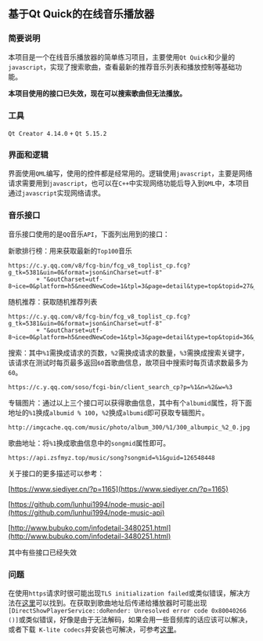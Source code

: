 ## 基于Qt Quick的在线音乐播放器

### 简要说明

​		本项目是一个在线音乐播放器的简单练习项目，主要使用`Qt Quick`和少量的`javascript`，实现了搜索歌曲，查看最新的推荐音乐列表和播放控制等基础功能。

​		**本项目使用的接口已失效，现在可以搜索歌曲但无法播放。**

### 工具

`Qt Creator 4.14.0` `+` `Qt 5.15.2`

### 界面和逻辑

界面使用`QML`编写，使用的控件都是经常用的。逻辑使用`javascript`，主要是网络请求需要用到`javascript`，也可以在`C++`中实现网络功能后导入到`QML`中，本项目通过`javascript`实现网络请求。

### 音乐接口

音乐接口使用的是`QQ`音乐`API`，下面列出用到的接口：

新歌排行榜：用来获取最新的`Top100`音乐

```
https://c.y.qq.com/v8/fcg-bin/fcg_v8_toplist_cp.fcg?g_tk=5381&uin=0&format=json&inCharset=utf-8"
        + "&outCharset=utf-8¬ice=0&platform=h5&needNewCode=1&tpl=3&page=detail&type=top&topid=27&_=1519963122923
```



随机推荐：获取随机推荐列表

```
https://c.y.qq.com/v8/fcg-bin/fcg_v8_toplist_cp.fcg?g_tk=5381&uin=0&format=json&inCharset=utf-8"
        + "&outCharset=utf-8¬ice=0&platform=h5&needNewCode=1&tpl=3&page=detail&type=top&topid=36&_=1520777874472
```



搜索：其中`%1`需换成请求的页数，`%2`需换成请求的数量，`%3`需换成搜索关键字，该请求在测试时每页最多返回`60`首歌曲信息，故项目中搜索时每页请求数最多为`60`。

```
https://c.y.qq.com/soso/fcgi-bin/client_search_cp?p=%1&n=%2&w=%3
```



专辑图片：通过以上三个接口可以获得歌曲信息，其中有个`albumid`属性，将下面地址的`%1`换成`albumid % 100`，`%2`换成`albumid`即可获取专辑图片。

```
http://imgcache.qq.com/music/photo/album_300/%1/300_albumpic_%2_0.jpg
```



歌曲地址：将`%1`换成歌曲信息中的`songmid`属性即可。

```
https://api.zsfmyz.top/music/song?songmid=%1&guid=126548448
```



关于接口的更多描述可以参考：

[https://www.siediyer.cn/?p=1165](https://www.siediyer.cn/?p=1165)

[https://github.com/lunhui1994/node-music-api](https://github.com/lunhui1994/node-music-api)

[http://www.bubuko.com/infodetail-3480251.html](http://www.bubuko.com/infodetail-3480251.html)

其中有些接口已经失效

### 问题

​		在使用`https`请求时很可能出现`TLS initialization failed`或类似错误，解决方法在[这里](https://blog.csdn.net/ypp240124016/article/details/111057879)可以找到。在获取到歌曲地址后传递给播放器时可能出现`[DirectShowPlayerService::doRender: Unresolved error code 0x80040266 ()]`或类似错误，好像是由于无法解码，如果会用一些音频库的话应该可以解决，或者下载` K-lite codecs`并安装也可解决，可参考[这里](https://stackoverflow.com/questions/53328979/directshowplayerservicedorender-unresolved-error-code-0x80040266)。